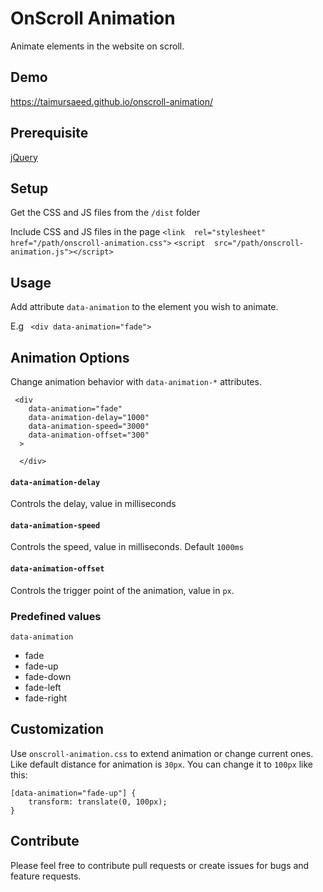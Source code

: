 
  

# OnScroll Animation

Animate elements in the website on scroll.

## Demo
https://taimursaeed.github.io/onscroll-animation/

## Prerequisite 
[jQuery](https://jquery.com/)

##  Setup
Get the CSS and JS files from the `/dist` folder 

Include CSS and JS files in the page
`<link  rel="stylesheet"  href="/path/onscroll-animation.css">`
`<script  src="/path/onscroll-animation.js"></script>`

## Usage
Add attribute `data-animation` to the element you wish to animate.

E.g 	` <div data-animation="fade">`

## Animation Options

Change animation behavior with `data-animation-*` attributes.
``` 
 <div
    data-animation="fade"
    data-animation-delay="1000"
    data-animation-speed="3000"
    data-animation-offset="300"
  >
  
  </div>
  ```
  
#### `data-animation-delay` 
Controls the delay, value in milliseconds  
#### `data-animation-speed` 
Controls the speed, value in milliseconds. Default `1000ms`
#### `data-animation-offset` 
Controls the trigger point of the animation, value in `px`. 

### Predefined values
`data-animation`
 - fade
 - fade-up
 - fade-down
 - fade-left
 - fade-right

## Customization
Use `onscroll-animation.css` to extend animation or change current ones. 
Like default distance for animation is `30px`. You can change it to `100px` like this:
```
[data-animation="fade-up"] {
	transform: translate(0, 100px);
}
```


## Contribute

Please feel free to contribute pull requests or create issues for bugs and feature requests.